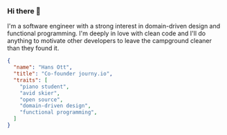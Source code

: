 ### Hi there 👋

I'm a software engineer with a strong interest in domain-driven design and functional programming. I'm deeply in love with clean code and I'll do anything to motivate other developers to leave the campground cleaner than they found it.

```json
{
  "name": "Hans Ott",
  "title": "Co-founder journy.io",
  "traits": [
    "piano student",
    "avid skier",
    "open source",
    "domain-driven design",
    "functional programming",
  ]
}
```

